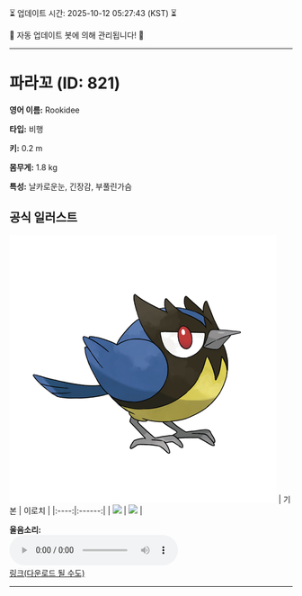 
⏳ 업데이트 시간: 2025-10-12 05:27:43 (KST) ⏳

🤖 자동 업데이트 봇에 의해 관리됩니다! 🤖

---

# 파라꼬 (ID: 821)
**영어 이름:** Rookidee

**타입:** 비행

**키:** 0.2 m

**몸무게:** 1.8 kg

**특성:** 날카로운눈, 긴장감, 부풀린가슴

## 공식 일러스트
![](https://raw.githubusercontent.com/PokeAPI/sprites/master/sprites/pokemon/other/official-artwork/821.png)
| 기본 | 이로치 |
|:----:|:------:|
| <img src="http://play.pokemonshowdown.com/sprites/ani/rookidee.gif" width="200"> | <img src="http://play.pokemonshowdown.com/sprites/ani-shiny/rookidee.gif" width="200"> |

**울음소리:**<br><audio controls src="https://raw.githubusercontent.com/PokeAPI/cries/main/cries/pokemon/latest/821.ogg"></audio><br> [링크(다운로드 될 수도)](https://raw.githubusercontent.com/PokeAPI/cries/main/cries/pokemon/latest/821.ogg)


---
